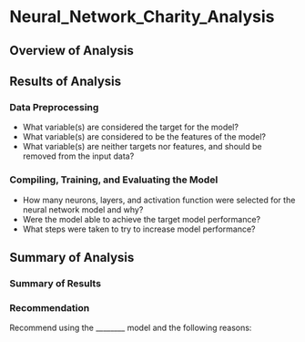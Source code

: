 # Neural_Network_Charity_Analysis

## Overview of Analysis

## Results of Analysis

### Data Preprocessing

- What variable(s) are considered the target for the model?
- What variable(s) are considered to be the features of the model?
- What variable(s) are neither targets nor features, and should be removed from the input data?

### Compiling, Training, and Evaluating the Model

- How many neurons, layers, and activation function were selected for the neural network model and why?
- Were the model able to achieve the target model performance?
- What steps were taken to try to increase model performance?

## Summary of Analysis

### Summary of Results

### Recommendation

Recommend using the ________ model and the following reasons:

